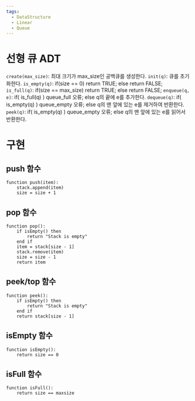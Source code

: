 ```yaml
---
tags:
  - DataStructure
  - Linear
  - Queue
---
```

# 선형 큐 ADT
`create(max_size)`: 최대 크기가 max_size인 공백큐를 생성한다.
`init(q)`: 큐를 초기화한다.
`is_empty(q)`: if(size == 0) return TRUE; else return FALSE;
`is_full(q)`: if(size == max_size) return TRUE; else return FALSE;
`enqueue(q, e)`: if( is_full(q) ) queue_full 오류; else q의 끝에 e를 추가한다.
`dequeue(q)`: if( is_empty(q) ) queue_empty 오류; else q의 맨 앞에 있는 e를 제거하여 반환한다.
`peek(q)`: if( is_empty(q) ) queue_empty 오류; else q의 맨 앞에 있는 e를 읽어서 반환한다.
# 구현
## push 함수
```
function push(item):
    stack.append(item)
    size = size + 1
```
## pop 함수
```
function pop():
    if isEmpty() then
        return "Stack is empty"
    end if
    item = stack[size - 1]
    stack.remove(item)
    size = size - 1
    return item
```
## peek/top 함수
```
function peek():
    if isEmpty() then
        return "Stack is empty"
    end if
    return stack[size - 1]
```
## isEmpty 함수
```
function isEmpty():
    return size == 0
```
## isFull 함수
```
function isFull():
	return size == maxsize
```